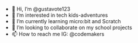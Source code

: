 - 👋 Hi, I’m @gustavote123
- 👀 I’m interested in tech kids-adventures
- 🌱 I’m currently learning micro:bit and Scratch
- 💞️ I’m looking to collaborate on my school projects
- 📫 How to reach me IG: @codemakers

<!---
gustavote123/gustavote123 is a ✨ special ✨ repository because its `README.md` (this file) appears on your GitHub profile.
You can click the Preview link to take a look at your changes.
--->
